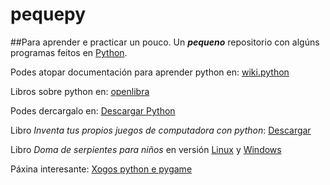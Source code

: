 # pequepy

##Para aprender e practicar un pouco.
Un *<b>pequeno</b>* repositorio con algúns programas feitos en <a href="https://www.python.org/" target="_blank">Python</a>.

Podes atopar documentación para aprender python en: <a href="https://wiki.python.org/moin/SpanishLanguage" target="_blank">wiki.python</a> 

Libros sobre python en: <a href="https://openlibra.com/es/collection/search/category/programacion_python/" target="_blank">openlibra</a>

Podes dercargalo en: <a href="https://www.python.org/downloads/" target="_blank">Descargar Python</a>

Libro *Inventa tus propios juegos de computadora con python*:
<a href="https://openlibra.com/es/book/download/inventa-tus-propios-juegos-de-computadora-con-python-3a-edicion">Descargar </a>

Libro *Doma de serpientes para niños* en versión <a href="https://openlibra.com/es/book/doma-de-serpientes-para-ninos-edicion-linux" target="_blank">Linux</a> y <a href="https://openlibra.com/es/book/doma-de-serpientes-para-ninos-edicion-windows" target="_blank">Windows</a>

Páxina interesante: <a href="http://programarcadegames.com/index.php?lang=es" target="_blank">Xogos python e pygame</a>
